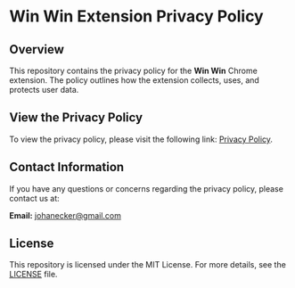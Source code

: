 # Win Win Extension Privacy Policy

## Overview

This repository contains the privacy policy for the **Win Win** Chrome extension. The policy outlines how the extension collects, uses, and protects user data.

## View the Privacy Policy

To view the privacy policy, please visit the following link:
[Privacy Policy](https://johanecker.github.io/win-win-privacy-policy/).

## Contact Information

If you have any questions or concerns regarding the privacy policy, please contact us at:

**Email:** johanecker@gmail.com

## License

This repository is licensed under the MIT License. For more details, see the [LICENSE](https://github.com/johanecker/win-win-extension/blob/main/LICENSE) file.
